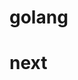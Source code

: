 <!--
 * @Author: “kenluo001” “ken.luo.5227@gmail.com”
 * @Date: 2023-09-17 10:02:11
 * @LastEditors: “kenluo001” “ken.luo.5227@gmail.com”
 * @LastEditTime: 2023-09-17 19:22:12
 * @FilePath: /vscode/golang/README.md
 * @Description: 
 * 
 * Copyright (c) 2023 by ${git_name_email}, All Rights Reserved. 
-->
# golang
# next 